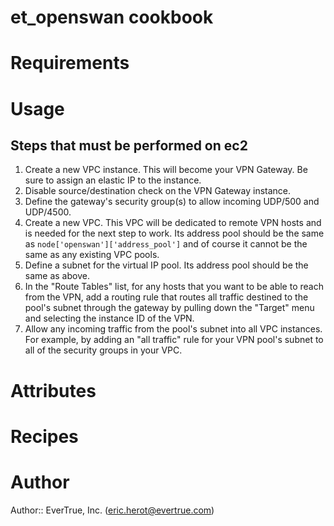 # et_openswan cookbook

# Requirements

# Usage

Steps that must be performed on ec2
-----------------------------------

  1. Create a new VPC instance. This will become your VPN Gateway.  Be sure to assign an elastic IP to the instance.
  1. Disable source/destination check on the VPN Gateway instance.
  1. Define the gateway's security group(s) to allow incoming UDP/500 and UDP/4500.
  1. Create a new VPC.  This VPC will be dedicated to remote VPN hosts and is needed for the next step to work.  Its address pool should be the same as `node['openswan']['address_pool']` and of course it cannot be the same as any existing VPC pools.
  1. Define a subnet for the virtual IP pool. Its address pool should be the same as above.
  1. In the "Route Tables" list, for any hosts that you want to be able to reach from the VPN, add a routing rule that routes all traffic destined to the pool's subnet through the gateway by pulling down the "Target" menu and selecting the instance ID of the VPN.
  1. Allow any incoming traffic from the pool's subnet into all VPC instances. For example, by adding an "all traffic" rule for your VPN pool's subnet to all of the security groups in your VPC.

# Attributes

# Recipes

# Author

Author:: EverTrue, Inc. (<eric.herot@evertrue.com>)
